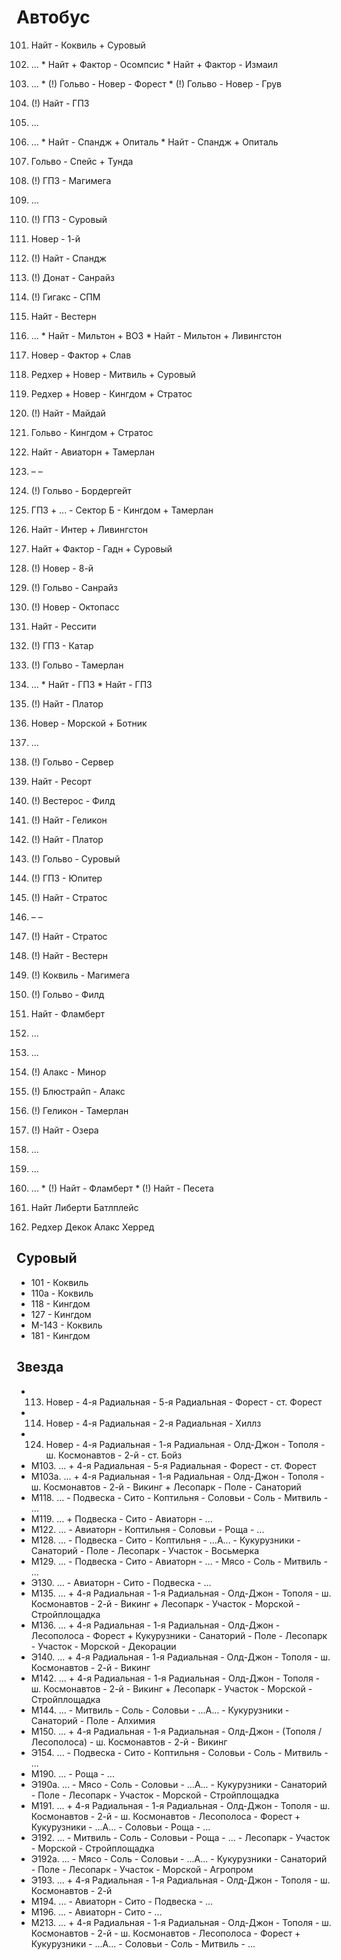 # Автобус

101.    Найт - Коквиль + Суровый
102.	...
    *   Найт + Фактор - Осомпсис
    *   Найт + Фактор - Измаил
103.    ...
    *   (!) Гольво - Новер - Форест
    *   (!) Гольво - Новер - Грув
104.	(!) Найт - ГПЗ
105.	...
106.	...
    *   Найт - Спандж + Опиталь
    *   Найт - Спандж + Опиталь
107.	Гольво - Спейс + Тунда
108.	(!) ГПЗ - Магимега
109.	...
110.	(!) ГПЗ - Суровый
111.	Новер - 1-й
112.	(!) Найт - Спандж
113.	(!) Донат - Санрайз
114.	(!) Гигакс - СПМ
115.	Найт - Вестерн
116.	...
    *   Найт - Мильтон + ВОЗ
    *   Найт - Мильтон + Ливингстон
117.	Новер - Фактор + Слав
118.	Редхер + Новер - Митвиль + Суровый
119.	Редхер + Новер - Кингдом + Стратос
120.	(!) Найт - Майдай 
121.	Гольво - Кингдом + Стратос
122.	Найт - Авиаторн + Тамерлан
123.	–	–
124.	(!) Гольво - Бордергейт
125.	ГПЗ + ... - Сектор Б - Кингдом + Тамерлан
126.	Найт - Интер + Ливингстон
127.	Найт + Фактор - Гадн + Суровый
128.	(!) Новер - 8-й
129.	(!) Гольво - Санрайз
130.	(!) Новер - Октопасс
131.	Найт - Рессити
132.	(!) ГПЗ - Катар
133.	(!) Гольво - Тамерлан
134.    ...
    *   Найт - ГПЗ
    *   Найт - ГПЗ
135.	(!) Найт - Платор
136.	Новер - Морской + Ботник
137.	...
138.	(!) Гольво - Сервер
139.	Найт - Ресорт
140.	(!) Вестерос - Филд
141.	(!) Найт - Геликон
142.	(!) Найт - Платор
143.	(!) Гольво - Суровый
144.	(!) ГПЗ - Юпитер
145.	(!) Найт - Стратос
146.	–	–
147.	(!) Найт - Стратос
148.	(!) Найт - Вестерн
149.	(!) Коквиль - Магимега
150.	(!) Гольво - Филд
151.	Найт - Фламберт
152.	...
153.	...
154.	(!) Алакс - Минор
155.	(!) Блюстрайп - Алакс
156.	(!) Геликон - Тамерлан
157.	(!) Найт - Озера
158.	...
159.	...
160.	...
    *   (!) Найт - Фламберт
    *   (!) Найт - Песета

201.	Найт	Либерти	Батлплейс
231.	Редхер	Декок	Алакс	Херред

## Суровый

*   101 - Коквиль
*   110а - Коквиль
*   118 - Кингдом
*   127 - Кингдом
*   М-143 - Коквиль
*   181 - Кингдом

## Звезда

*   113. Новер - 4-я Радиальная - 5-я Радиальная - Форест - ст. Форест
*   114. Новер - 4-я Радиальная - 2-я Радиальная - Хиллз
*   124. Новер - 4-я Радиальная - 1-я Радиальная - Олд-Джон - Тополя - ш. Космонавтов - 2-й - ст. Бойз
*   М103. ... + 4-я Радиальная - 5-я Радиальная - Форест - ст. Форест
*   М103а. ... + 4-я Радиальная - 1-я Радиальная - Олд-Джон - Тополя - ш. Космонавтов - 2-й - Викинг + Лесопарк - Поле - Санаторий
*   М118. ... - Подвеска - Сито - Коптильня - Соловьи - Соль - Митвиль - ...
*   М119. ... + Подвеска - Сито - Авиаторн - ...
*   М122. ... - Авиаторн - Коптильня - Соловьи - Роща - ...
*   М128. ... - Подвеска - Сито - Коптильня - ...А... - Кукурузники - Санаторий - Поле - Лесопарк - Участок - Восьмерка
*   М129. ... - Подвеска - Сито - Авиаторн - ... - Мясо - Соль - Митвиль - ...
*   Э130. ... - Авиаторн - Сито - Подвеска - ...
*   М135. ... + 4-я Радиальная - 1-я Радиальная - Олд-Джон - Тополя - ш. Космонавтов - 2-й - Викинг + Лесопарк - Участок - Морской - Стройплощадка
*   М136. ... + 4-я Радиальная - 1-я Радиальная - Олд-Джон - Лесополоса - Форест + Кукурузники - Санаторий - Поле - Лесопарк - Участок - Морской - Декорации
*   Э140. ... + 4-я Радиальная - 1-я Радиальная - Олд-Джон - Тополя - ш. Космонавтов - 2-й - Викинг
*   М142. ... + 4-я Радиальная - 1-я Радиальная - Олд-Джон - Тополя - ш. Космонавтов - 2-й - Викинг + Лесопарк - Участок - Морской - Стройплощадка
*   М144. ... - Митвиль - Соль - Соловьи - ...А... - Кукурузники - Санаторий - Поле - Алхимия
*   М150. ... + 4-я Радиальная - 1-я Радиальная - Олд-Джон - (Тополя / Лесополоса) - ш. Космонавтов - 2-й - Викинг
*   Э154. ... - Подвеска - Сито - Коптильня - Соловьи - Соль - Митвиль - ...
*   М190. ... - Роща - ...
*   Э190а. ... - Мясо - Соль - Соловьи - ...А... - Кукурузники - Санаторий - Поле - Лесопарк - Участок - Морской - Стройплощадка
*   М191. ... + 4-я Радиальная - 1-я Радиальная - Олд-Джон - Тополя - ш. Космонавтов - 2-й - ш. Космонавтов - Лесополоса - Форест + Кукурузники - ...А... - Соловьи - Роща - ...
*   Э192. ... - Митвиль - Соль - Соловьи - Роща - ... - Лесопарк - Участок - Морской - Стройплощадка
*   Э192а. ... - Мясо - Соль - Соловьи - ...А... - Кукурузники - Санаторий - Поле - Лесопарк - Участок - Морской - Агропром
*   Э193. ... + 4-я Радиальная - 1-я Радиальная - Олд-Джон - Тополя - ш. Космонавтов - 2-й
*   М194. ... - Авиаторн - Сито - Подвеска - ...
*   М196. ... - Авиаторн - Сито - ...
*   М213. ... + 4-я Радиальная - 1-я Радиальная - Олд-Джон - Тополя - ш. Космонавтов - 2-й - ш. Космонавтов - Лесополоса - Форест + Кукурузники - ...А... - Соловьи - Соль - Митвиль - ...
